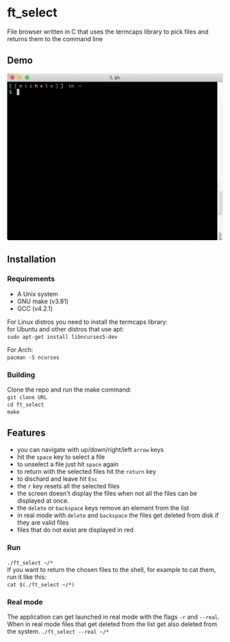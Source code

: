 # ft_select
File browser written in C that uses the termcaps library to pick files and returns them to the command line

## Demo
![demo_gif](https://github.com/cmicheledelaney/ft_select/blob/master/demo_ft_select.gif)  

## Installation  
### Requirements  
* A Unix system
* GNU make (v3.81)
* GCC (v4.2.1)

For Linux distros you need to install the termcaps library:  
for Ubuntu and other distros that use apt:  
`sudo apt-get install libncurses5-dev`  

For Arch:  
`pacman -S ncurses`  

### Building  
Clone the repo and run the make command:  
`git clone URL`  
`cd ft_select`  
`make`  

## Features    
- you can navigate with up/down/right/left `arrow` keys
- hit the `space` key to select a file
- to unselect a file just hit `space` again
- to return with the selected files hit the `return` key
- to dischard and leave hit `Esc`
- the `r` key resets all the selected files
- the screen doesn't display the files when not all the files can be displayed at once.
- the `delete` or `backspace` keys remove an element from the list
- in real mode with `delete` and `backspace` the files get deleted from disk if they are valid files
- files that do not exist are displayed in red

### Run
`./ft_select ~/*`  
If you want to return the chosen files to the shell, for example to cat them, run it like this:  
`cat $(./ft_select ~/*)`  

### Real mode
The application can get launched in real mode with the flags `-r` and `--real`. When in real mode files that get deleted from the list get also deleted from the system.
`./ft_select --real ~/*`
